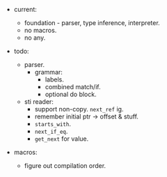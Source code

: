 
- current:
    - foundation - parser, type inference, interpreter.
    - no macros.
    - no any.

- todo:
    - parser.
        - grammar:
            - labels.
            - combined match/if.
            - optional do block.
    - sti reader:
        - support non-copy. `next_ref` ig.
        - remember initial ptr -> offset & stuff.
        - `starts_with`.
        - `next_if_eq`.
        - `get_next` for value.


- macros:
    - figure out compilation order.

